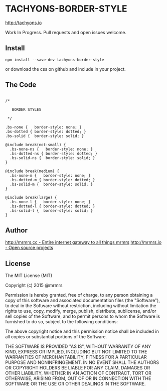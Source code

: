 # TACHYONS-BORDER-STYLE

http://tachyons.io

Work In Progress. Pull requests and open issues welcome.

## Install
```
npm install --save-dev tachyons-border-style
```
or download the css on github and include in your project.

## The Code
```

/*

   BORDER STYLES

 */

.bs-none {   border-style: none; }
.bs-dotted { border-style: dotted; }
.bs-solid {  border-style: solid; }

@include break(not-small) {
  .bs-none-ns {   border-style: none; }
  .bs-dotted-ns { border-style: dotted; }
  .bs-solid-ns {  border-style: solid; }
}

@include break(medium) {
  .bs-none-m {   border-style: none; }
  .bs-dotted-m { border-style: dotted; }
  .bs-solid-m {  border-style: solid; }
}

@include break(large) {
  .bs-none-l {   border-style: none; }
  .bs-dotted-l { border-style: dotted; }
  .bs-solid-l {  border-style: solid; }
}
```

## Author

[http://mrmrs.cc - Entire internet gateway to all things mrmrs](http://mrmrs.cc)
[http://mrmrs.io - Open source projects](http://mrmrs.io)

## License

The MIT License (MIT)

Copyright (c) 2015 @mrmrs

Permission is hereby granted, free of charge, to any person obtaining a copy
of this software and associated documentation files (the "Software"), to deal
in the Software without restriction, including without limitation the rights
to use, copy, modify, merge, publish, distribute, sublicense, and/or sell
copies of the Software, and to permit persons to whom the Software is
furnished to do so, subject to the following conditions:

The above copyright notice and this permission notice shall be included in
all copies or substantial portions of the Software.

THE SOFTWARE IS PROVIDED "AS IS", WITHOUT WARRANTY OF ANY KIND, EXPRESS OR
IMPLIED, INCLUDING BUT NOT LIMITED TO THE WARRANTIES OF MERCHANTABILITY,
FITNESS FOR A PARTICULAR PURPOSE AND NONINFRINGEMENT. IN NO EVENT SHALL THE
AUTHORS OR COPYRIGHT HOLDERS BE LIABLE FOR ANY CLAIM, DAMAGES OR OTHER
LIABILITY, WHETHER IN AN ACTION OF CONTRACT, TORT OR OTHERWISE, ARISING FROM,
OUT OF OR IN CONNECTION WITH THE SOFTWARE OR THE USE OR OTHER DEALINGS IN
THE SOFTWARE.

